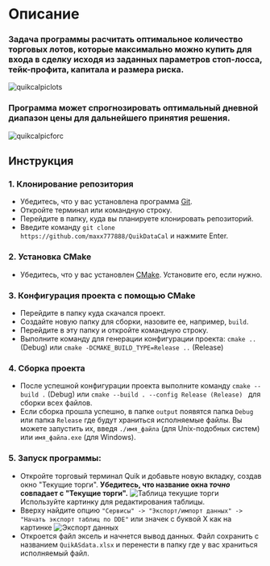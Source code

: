 # Описание
### Задача программы расчитать оптимальное количество торговых лотов, которые максимально можно купить для входа в сделку исходя из заданных параметров стоп-лосса, тейк-профита, капитала и размера риска. 
![quikcalpiclots](https://github.com/user-attachments/assets/5206e2ef-04be-4da5-b6a9-b8ce99ecfbc3)

### Программа может спрогнозировать оптимальный дневной диапазон цены для дальнейшего принятия решения.
![quikcalpicforc](https://github.com/user-attachments/assets/8e2a6960-a507-4ee2-b053-7452e1381457)


## Инструкция
### 1. Клонирование репозитория

* Убедитесь, что у вас установлена программа [Git](https://git-scm.com/).
* Откройте терминал или командную строку.
* Перейдите в папку, куда вы планируете клонировать репозиторий.
* Введите команду `git clone https://github.com/maxx777888/QuikDataCal` и нажмите Enter.

### 2. Установка CMake

* Убедитесь, что у вас установлен [CMake](https://cmake.org/download/). Установите его, если нужно.

### 3. Конфигурация проекта с помощью CMake

* Перейдите в папку куда скачался проект.
* Создайте новую папку для сборки, назовите ее, например, `build`.
* Перейдите в эту папку и откройте командную строку. 
* Выполните команду для генерации конфигурации проекта: `cmake ..` (Debug) или `cmake -DCMAKE_BUILD_TYPE=Release ..` (Release)


### 4. Сборка проекта

* После успешной конфигурации проекта выполните команду `cmake --build .` (Debug) или `cmake --build . --config Release (Release)
` для сборки всех файлов.
* Если сборка прошла успешно, в папке `output` появятся папка `Debug` или папка `Release` где будут храниться исполняемые файлы. Вы можете запустить их, введя `./имя_файла` (для Unix-подобных систем) или `имя_файла.exe` (для Windows).

### 5. Запуск программы:
* Откройте торговый терминал Quik и добавьте новую вкладку, создав окно "Текущие торги". **Убедитесь, что название окна _точно_ совпадает с "Текущие торги".** 
![Таблица текущие торги](https://github.com/user-attachments/assets/9df62ab1-6e3f-422b-a555-c8bb4c26ef20)
Используйте картинку для редактирования таблицы.
* Вверху найдите опцию `"Сервисы" -> "Экспорт/импорт данных" -> "Начать экспорт таблиц по DDE"` или значек с буквой Х как на картинке
  ![Экспорт данных](https://github.com/user-attachments/assets/5405c928-10d3-44d6-9d1a-a696c591dc91)
* Откроется файл эксель и начнется вывод данных. Файл сохранить с названием `QuikASdata.xlsx` и перенести в папку где у вас храниться исполняемый файл.
